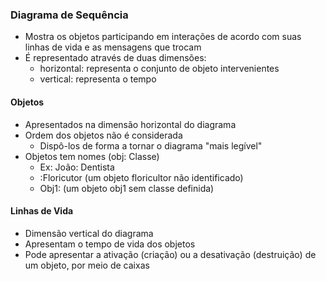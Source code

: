 ### Diagrama de Sequência

- Mostra os objetos participando em interações de acordo com suas linhas de vida e as mensagens que trocam
- É representado através de duas dimensões:
  - horizontal: representa o conjunto de objeto intervenientes
  - vertical: representa o tempo

#### Objetos
- Apresentados na dimensão horizontal do diagrama
- Ordem dos objetos não é considerada
  - Dispô-los de forma a tornar o diagrama "mais legível"
- Objetos tem nomes (obj: Classe)
  - Ex: João: Dentista
  - :Floricutor (um objeto floricultor não identificado)
  - Obj1: (um objeto obj1 sem classe definida)

#### Linhas de Vida

- Dimensão vertical do diagrama
- Apresentam o tempo de vida dos objetos 
- Pode apresentar a ativação (criação) ou a desativação (destruição) de um objeto, por meio de caixas 